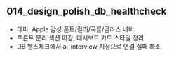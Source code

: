 ## 014_design_polish_db_healthcheck

- 테마: Apple 감성 폰트/컬러/곡률/글라스 네비
- 프론트 분리 섹션 마감, 대시보드 카드 스타일 정리
- DB 헬스체크에서 ai_interview 지정으로 연결 실패 해소

